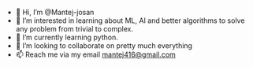 - 👋 Hi, I’m @Mantej-josan
- 👀 I’m interested in learning about ML, AI and better algorithms to solve any problem from trivial to complex.
- 🌱 I’m currently learning python.
- 💞️ I’m looking to collaborate on pretty much everything
- 📫 Reach me via my email mantej416@gmail.com

<!---
Mantej-josan/Mantej-josan is a ✨ special ✨ repository because its `README.md` (this file) appears on your GitHub profile.
You can click the Preview link to take a look at your changes.
--->
